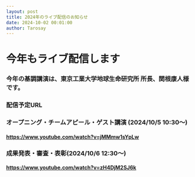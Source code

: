 ```yaml
---
layout: post
title: 2024年のライブ配信のお知らせ
date: 2024-10-02 00:01:00
author: Tarosay
---
```


# 今年もライブ配信します
### 今年の基調講演は、東京工業大学地球生命研究所 所長、関根康人様です。
### 配信予定URL
### オープニング・チームアピール・ゲスト講演 (2024/10/5 10:30～)
#### https://www.youtube.com/watch?v=jMMmw1sYpLw

### 成果発表・審査・表彰(2024/10/6 12:30～)
#### https://www.youtube.com/watch?v=zH4DjM2SJ6k
